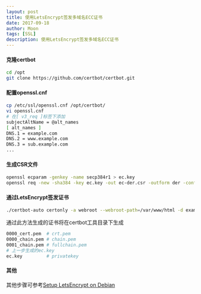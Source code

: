 ```yaml
---
layout: post
title: 使用LetsEncrypt签发多域名ECC证书
date: 2017-09-18
author: Moon
tags: [SSL]
description: 使用LetsEncrypt签发多域名ECC证书
---
```


#### 克隆certbot
```bash
cd /opt
git clone https://github.com/certbot/certbot.git
```
#### 配置openssl.cnf
```bash
cp /etc/ssl/openssl.cnf /opt/certbot/
vi openssl.cnf
# 在[ v3_req ]标签下添加
subjectAltName = @alt_names
[ alt_names ]
DNS.1 = example.com
DNS.2 = www.example.com
DNS.3 = sub.example.com
...
```
#### 生成CSR文件
```bash
openssl ecparam -genkey -name secp384r1 > ec.key
openssl req -new -sha384 -key ec.key -out ec-der.csr -outform der -config openssl.cnf
```
#### 通过LetsEncrypt签发证书
```bash
./certbot-auto certonly -a webroot --webroot-path=/var/www/html -d example.com -d www.example.com ... --csr ec-der.csr
```
通过此方法生成的证书将在certbot工具目录下生成
```bash
0000_cert.pem  # crt.pem
0000_chain.pem # chain.pem
0001_chain.pem # fullchain.pem
# 上一步生成的ec.key
ec.key         # privatekey
```
#### 其他
其他步骤可参考[Setup LetsEncrypt on Debian](https://moonagic.com/setup-letsencrypt-on-debian/)